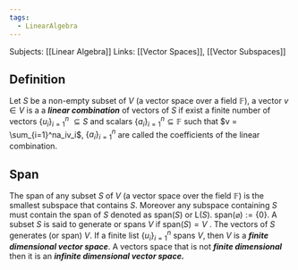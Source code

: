 ```yaml
---
tags:
  - LinearAlgebra
---
```

Subjects: [[Linear Algebra]]
Links: [[Vector Spaces]], [[Vector Subspaces]]
## Definition
Let $S$ be a non-empty subset of $V$ (a vector space over a field $\mathbb{F}$), a vector $v \in V$ is a a _**linear combination**_ of vectors of $S$ if exist a finite number of vectors $\{ u_i\}_{i=1}^n$ $\subseteq S$ and scalars $\{a_i\}_{i=1}^n\subseteq \mathbb{F}$ such that $v = \sum_{i=1}^na_iv_i$, $\{a_i\}_{i=1}^n$ are called the coefficients of the linear combination.

## Span
The span of any subset $S$ of $V$ (a vector space over the field $\mathbb{F})$ is the smallest subspace that contains $S.$ Moreover any subspace containing $S$ must contain the span of $S$ denoted as $\text{span}(S)$ or $\text{L}(S)$. $\text{span}(\varnothing) := \{ 0 \}$.
A subset $S$ is said to generate or spans $V$ if $\text{span}(S) = V$ . The vectors of $S$ generates (or span) $V$.
If a finite list $\{ u_i\}_{i=1}^n$ spans $V$, then $V$ is a _**finite dimensional vector space**_.
A vectors space that is not _**finite dimensional**_ then it is an _**infinite dimensional vector space.**_